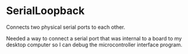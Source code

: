 SerialLoopback
==============

Connects two physical serial ports to each other.

Needed a way to connect a serial port that was internal to a board to my desktop computer so I can debug the microcontroller interface program.
